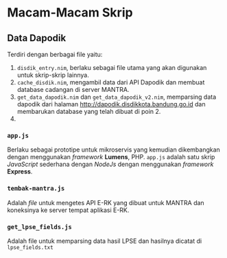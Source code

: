 # Macam-Macam Skrip

## Data Dapodik

Terdiri dengan berbagai file yaitu:

1. `disdik_entry.nim`, berlaku sebagai file utama yang akan digunakan untuk skrip-skrip lainnya.
2. `cache_disdik.nim`, mengambil data dari API Dapodik dan membuat database cadangan di server MANTRA.
3. `get_data_dapodik.nim` dan `get_data_dapodik_v2.nim`, memparsing data dapodik dari halaman http://dapodik.disdikkota.bandung.go.id dan membarukan database yang telah dibuat di poin 2.
4. 

### `app.js`
Berlaku sebagai prototipe untuk mikroservis yang kemudian dikembangkan dengan menggunakan _framework_ **Lumens**, PHP.
`app.js` adalah satu skrip _JavaScript_ sederhana dengan _NodeJs_ dengan menggunakan _framework_ **Express**.

### `tembak-mantra.js`
Adalah _file_ untuk mengetes API E-RK yang dibuat untuk MANTRA dan koneksinya ke server tempat aplikasi E-RK.

### `get_lpse_fields.js`
Adalah file untuk memparsing data hasil LPSE dan hasilnya dicatat di `lpse_fields.txt`
